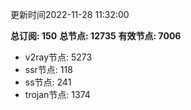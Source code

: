更新时间2022-11-28 11:32:00

**总订阅: 150**
**总节点: 12735**
**有效节点: 7006**
- v2ray节点: 5273
- ssr节点: 118
- ss节点: 241
- trojan节点: 1374
